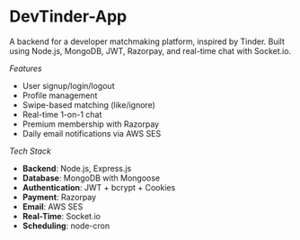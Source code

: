 # DevTinder-App


A backend for a developer matchmaking platform, inspired by Tinder. Built using Node.js, MongoDB, JWT, Razorpay, and real-time chat with Socket.io.

*Features*
- User signup/login/logout
- Profile management
- Swipe-based matching (like/ignore)
- Real-time 1-on-1 chat
- Premium membership with Razorpay
- Daily email notifications via AWS SES

*Tech Stack*
- **Backend**: Node.js, Express.js
- **Database**: MongoDB with Mongoose
- **Authentication**: JWT + bcrypt + Cookies
- **Payment**: Razorpay
- **Email**: AWS SES
- **Real-Time**: Socket.io
- **Scheduling**: node-cron

